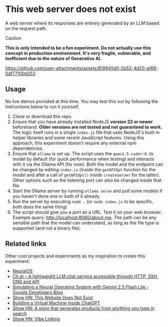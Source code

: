 # This web server does not exist

A web server where its responses are entirely generated by an LLM based on the request path.

> [!CAUTION]
> **This is only intended to be a fun experiment. Do not actually use this concept in production environment. It's very fragile, vulnerable, and inefficient due to the nature of Generative AI.**

https://github.com/user-attachments/assets/819945d0-2b52-4d20-a169-0df77100d253

## Usage

No live demos provided at this time. You may test this out by following the instructions below to run it yourself.

1. Clone or download this repo
2. Ensure that you have already installed NodeJS **version 22 or newer** beforehand. **Older versions are not tested and not guaranteed to work.** The logic itself runs in a single `index.js` file that uses NodeJS's built-in helper libraries and some recent JavaScript features. Using this approach, this experiment doesn't require any external npm dependencies.
3. Ensure that `ollama` is set up. The script uses the `qwen2.5-coder:0.5b` model by default (for quick performance when testing) and interacts with it via the Ollama API (for now). Both the model and the endpoint can be changed by editing `index.js` (inside the `getAPIOpt` function for the model and after a call of `getAPIOpt()` inside `createServer` for the latter). Other options such as the listening port can also be changed inside that file.
4. Start the Ollama server by running `ollama serve` and pull some models if you haven't done one or both of it already.
5. Run the server by executing `node .` (or `node index.js` to be specific, both does the same thing)
6. The script should give you a port an a URL. Test it on your web browser. Example query: <http://localhost:8080/about-me>. The path can be any sensible path that the model can understand, as long as the file type is supported (and not a binary file).

## Related links

Other cool projects and experiments as my inspiration to create this experiment:

- [NeuralOS](https://news.ycombinator.com/item?id=44564531)
- [Ch.at – A lightweight LLM chat service accessible through HTTP, SSH, DNS and API](https://news.ycombinator.com/item?id=44849129)
- [Simulating a Neural Operating System with Gemini 2.5 Flash Lite - Google Developers Blog](https://developers.googleblog.com/en/simulating-a-neural-operating-system-with-gemini-2-5-flash-lite/)
- [Show HN: This Website Does Not Exist](https://news.ycombinator.com/item?id=44128441)
- [Building a Virtual Machine Inside ChatGPT](https://news.ycombinator.com/item?id=33847479)
- [Show HN: A store that generates products from anything you type in search](https://news.ycombinator.com/item?id=45231378)
- [Show HN: Vibe Linking](https://news.ycombinator.com/item?id=45362813)
